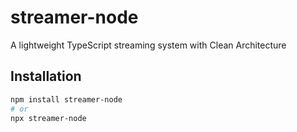 # streamer-node

A lightweight TypeScript streaming system with Clean Architecture

## Installation

```bash
npm install streamer-node
# or
npx streamer-node
```
